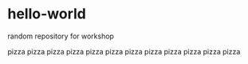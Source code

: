 hello-world
===========

random repository for workshop

pizza pizza pizza pizza pizza pizza pizza pizza pizza pizza pizza pizza
